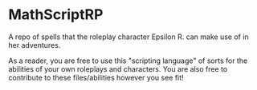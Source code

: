 # MathScriptRP
A repo of spells that the roleplay character Epsilon R. can make use of in her adventures.

As a reader, you are free to use this "scripting language" of sorts for the abilities of your own roleplays and characters. You are also free to contribute to these files/abilities however you see fit!
